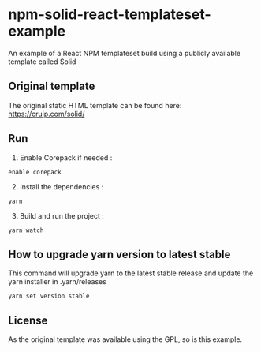 # npm-solid-react-templateset-example
An example of a React NPM templateset build using a publicly available template called Solid

## Original template

The original static HTML template can be found here: https://cruip.com/solid/

## Run

1) Enable Corepack if needed : 

`enable corepack`

2) Install the dependencies :

``yarn``

3) Build and run the project :

``yarn watch``

## How to upgrade yarn version to latest stable

This command will upgrade yarn  to the latest stable release and update the yarn installer in .yarn/releases

``yarn set version stable``

## License 

As the original template was available using the GPL, so is this example. 

